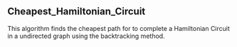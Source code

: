 ## Cheapest_Hamiltonian_Circuit
This algorithm finds the cheapest path for to complete a Hamiltonian Circuit in a undirected graph using the backtracking method.
